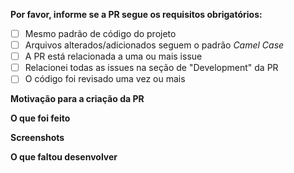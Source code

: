 **Por favor, informe se a PR segue os requisitos obrigatórios:**
<!--- Exemplo checkbox marcado: - [x] -->

- [ ] Mesmo padrão de código do projeto
- [ ] Arquivos alterados/adicionados seguem o padrão _Camel Case_
- [ ] A PR está relacionada a uma ou mais issue
- [ ] Relacionei todas as issues na seção de "Development" da PR
- [ ] O código foi revisado uma vez ou mais

**Motivação para a criação da PR**
<!---Descreva de maneira clara e concisa a motivação para a criação da PR na linha abaixo.-->


**O que foi feito**
<!---
  Se muita coisa foi feita, por favor resumir na linha abaixo.
  Exemplo:
    - Um açaí no capricho
    - Uma landing page
    - Um som que te faz dançar
-->


**Screenshots**
<!---
  REMOVER CASO NÃO USE.
  Se possível, adicionar imagens que ilustram o que foi desenvolvido.
-->


**O que faltou desenvolver**
<!---
  REMOVER CASO NÃO USE.
  Descreva alguns pontos que podem ser desenvolvidos com relação a PR.
-->

